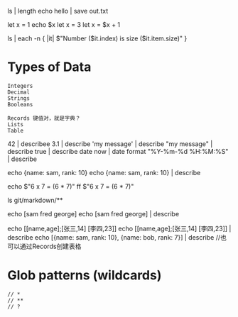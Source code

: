 ls | length
echo hello | save out.txt

let x = 1
echo $x
let x = 3
let x = $x + 1

ls | each -n { |it| $"Number ($it.index) is size ($it.item.size)" }


# Types of Data
    Integers
    Decimal
    Strings
    Booleans

    Records 键值对，就是字典？
    Lists
    Table


42 | describee 
3.1 | describe 
'my message' | describe
"my message" | describe
true | describe
date now | date format "%Y-%m-%d %H:%M:%S" | describe

echo {name: sam, rank: 10}
echo {name: sam, rank: 10} | describe

echo $"6 x 7 = (6 * 7)"
ff $"6 x 7 = (6 * 7)"

ls git/markdown/**

echo [sam fred george]
echo [sam fred george] |  describe 

echo [[name,age];[张三,14] [李四,23]]
echo [[name,age];[张三,14] [李四,23]] | describe
echo [{name: sam, rank: 10}, {name: bob, rank: 7}] | describe //也可以通过Records创建表格

# Glob patterns (wildcards)
    // *
    // **
    // ?


